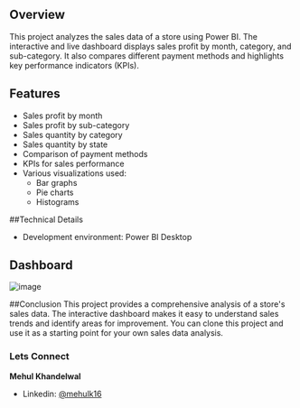 ## Overview
This project analyzes the sales data of a store using Power BI. The interactive and live dashboard displays sales profit by month, category, and sub-category. It also compares different payment methods and highlights key performance indicators (KPIs).

## Features
- Sales profit by month
- Sales profit by sub-category
- Sales quantity by category
- Sales quantity by state
- Comparison of payment methods
- KPIs for sales performance
- Various visualizations used:
  - Bar graphs
  - Pie charts
  - Histograms

##Technical Details
- Development environment: Power BI Desktop

## Dashboard
![image](https://github.com/user-attachments/assets/fcb03fcf-56a9-4757-965d-a067e5ddba59)


##Conclusion
This project provides a comprehensive analysis of a store's sales data. The interactive dashboard makes it easy to understand sales trends and identify areas for improvement. You can clone this project and use it as a starting point for your own sales data analysis.

### Lets Connect

**Mehul Khandelwal**
- Linkedin: [@mehulk16](https://www.linkedin.com/in/mehulk16/)
